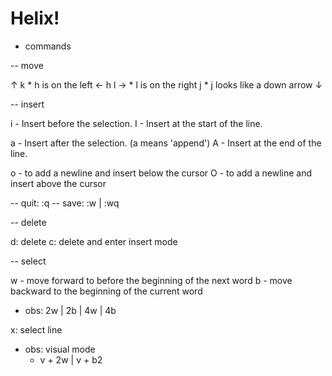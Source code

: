 # Helix!

- commands

-- move

   ↑
   k       * h is on the left
← h l →    * l is on the right
   j       * j looks like a down arrow
   ↓


-- insert

i - Insert before the selection.
I - Insert at the start of the line.

a - Insert after the selection. (a means 'append')
A - Insert at the end of the line.

o - to add a newline and insert below the cursor
O - to add a newline and insert above the cursor


-- quit: :q
-- save: :w | :wq


-- delete

d: delete
c: delete and enter insert mode


-- select

w - move forward to before the beginning of the next word
b - move backward to the beginning of the current word

- obs: 
2w | 2b | 4w | 4b

x: select line


- obs: visual mode
   - v + 2w | v + b2 
